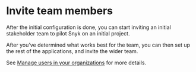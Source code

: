 # Invite team members

After the initial configuration is done, you can start inviting an initial stakeholder team to pilot Snyk on an initial project.&#x20;

After you’ve determined what works best for the team, you can then set up the rest of the applications, and invite the wider team.

See [Manage users in your organizations](../../features/user-and-group-management/managing-users-and-permissions/manage-users-in-your-organizations.md) for more details.
